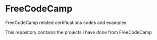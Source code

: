 # FreeCodeCamp
FreeCodeCamp related certifications codes and examples

This repository contains the projects i have done from FreeCodeCamp 
